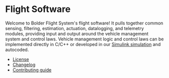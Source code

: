# Flight Software
Welcome to Bolder Flight System's flight software! It pulls together common sensing, filtering, estimation, actuation, datalogging, and telemetry modules, providing input and output around the vehicle management system and control laws. Vehicle management logic and control laws can be implemented directly in C/C++ or developed in our [Simulink simulation](https://github.com/bolderflight/simulation) and autocoded.
   * [License](LICENSE.md)
   * [Changelog](CHANGELOG.md)
   * [Contributing guide](CONTRIBUTING.md)
